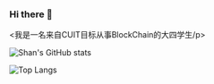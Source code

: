 ### Hi there 👋
<P><我是一名来自CUIT目标从事BlockChain的大四学生/p>

<!-- **Shan-YYYYY/Shan-YYYYY** is a ✨ _special_ ✨ repository because its `README.md` (this file) appears on your GitHub profile.

Here are some ideas to get you started:

- 🔭 I’m currently working on ...
- 🌱 I’m currently learning ...
- 👯 I’m looking to collaborate on ...
- 🤔 I’m looking for help with ...
- 💬 Ask me about ...
- 📫 How to reach me: ...
- 😄 Pronouns: ...
- ⚡ Fun fact: ... -->
 ![Shan's GitHub stats](https://github-readme-stats.vercel.app/api?username=Shan-YYYYY&count_private=true&show_icons=true&theme=tokyonight)


![Top Langs](https://github-readme-stats.vercel.app/api/top-langs/?username=Shan-YYYYY&count_private=true&show_icons=true&theme=tokyonight)

